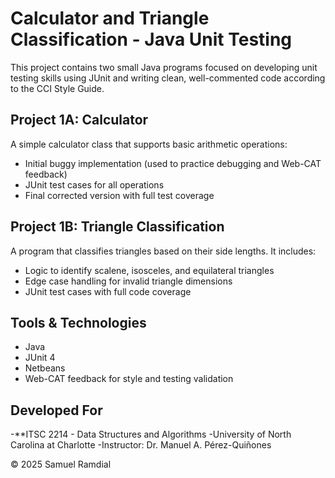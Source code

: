 # Calculator and Triangle Classification - Java Unit Testing 

This project contains two small Java programs focused on developing unit testing skills using JUnit and writing clean, well-commented code according to the CCI Style Guide. 

## Project 1A: Calculator 
A simple calculator class that supports basic arithmetic operations: 
- Initial buggy implementation (used to practice debugging and Web-CAT feedback)
- JUnit test cases for all operations
- Final corrected version with full test coverage

## Project 1B: Triangle Classification

A program that classifies triangles based on their side lengths. It includes: 
- Logic to identify scalene, isosceles, and equilateral triangles
- Edge case handling for invalid triangle dimensions
- JUnit test cases with full code coverage

## Tools & Technologies 
- Java
- JUnit 4
- Netbeans
- Web-CAT feedback for style and testing validation

## Developed For 
-**ITSC 2214 - Data Structures and Algorithms 
-University of North Carolina at Charlotte 
-Instructor: Dr. Manuel A. Pérez-Quiñones

© 2025 Samuel Ramdial
